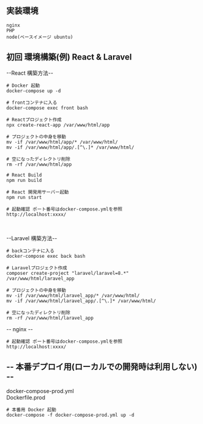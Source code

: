 ## 実装環境
```
nginx
PHP
node(ベースイメージ ubuntu)
```

## 初回 環境構築(例) React & Laravel 

--React 構築方法--
```
# Docker 起動
docker-compose up -d

# frontコンテナに入る
docker-compose exec front bash

# Reactプロジェクト作成
npx create-react-app /var/www/html/app

# プロジェクトの中身を移動
mv -if /var/www/html/app/* /var/www/html/
mv -if /var/www/html/app/.[^\.]* /var/www/html/

# 空になったディレクトリ削除
rm -rf /var/www/html/app

# React Build
npm run build

# React 開発用サーバー起動
npm run start

# 起動確認 ポート番号はdocker-compose.ymlを参照
http://localhost:xxxx/
```

<br>

--Laravel 構築方法--
```
# backコンテナに入る
docker-compose exec back bash

# Laravelプロジェクト作成
composer create-project "laravel/laravel=8.*" /var/www/html/laravel_app

# プロジェクトの中身を移動
mv -if /var/www/html/laravel_app/* /var/www/html/
mv -if /var/www/html/laravel_app/.[^\.]* /var/www/html/

# 空になったディレクトリ削除
rm -rf /var/www/html/laravel_app
```

-- nginx --
```
# 起動確認 ポート番号はdocker-compose.ymlを参照
http://localhost:xxxx/
```


## -- 本番デプロイ用(ローカルでの開発時は利用しない) --
docker-compose-prod.yml  
Dockerfile.prod
```
# 本番用 Docker 起動
docker-compose -f docker-compose-prod.yml up -d
```